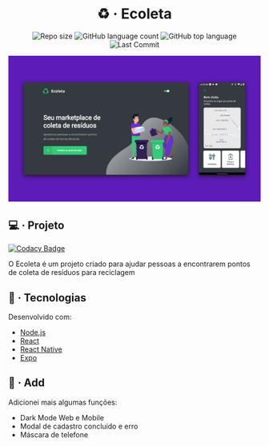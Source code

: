 <h1 align="center">♻️ &middot; Ecoleta</h1>

<p align="center">
  <img alt="Repo size" src="https://img.shields.io/github/repo-size/dan-liberato/Ecoleta-nlw-01.svg" />
  <img alt="GitHub language count" src="https://img.shields.io/github/languages/count/dan-liberato/Ecoleta-nlw-01.svg">
  <img alt="GitHub top language" src="https://img.shields.io/github/languages/top/dan-liberato/Ecoleta-nlw-01.svg">
  <img src="https://img.shields.io/github/last-commit/dan-liberato/Ecoleta-nlw-01" alt="Last Commit"/>
</p>

![Screenshot](Ecoleta.png)

## :computer: &middot; Projeto

[![Codacy Badge](https://api.codacy.com/project/badge/Grade/fc908b6502954e52ba46473b85ddc83e)](https://app.codacy.com/manual/danielrcliberato/Ecoleta-nlw-01?utm_source=github.com&utm_medium=referral&utm_content=dan-liberato/Ecoleta-nlw-01&utm_campaign=Badge_Grade_Dashboard)

<p>O Ecoleta é um projeto criado para ajudar pessoas a encontrarem pontos de coleta de resíduos para reciclagem</p>

## :rocket: &middot; Tecnologias
Desenvolvido com:

- [Node.js](https://nodejs.org/en/)
- [React](https://reactjs.org/)
- [React Native](https://reactnative.dev/)
- [Expo](https://expo.io/)


## :pencil: &middot; Add
Adicionei mais algumas funções:

- Dark Mode Web e Mobile
- Modal de cadastro concluído e erro
- Máscara de telefone
